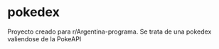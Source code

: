 # pokedex
 Proyecto creado para r/Argentina-programa. Se trata de una pokedex valiendose de la PokeAPI

